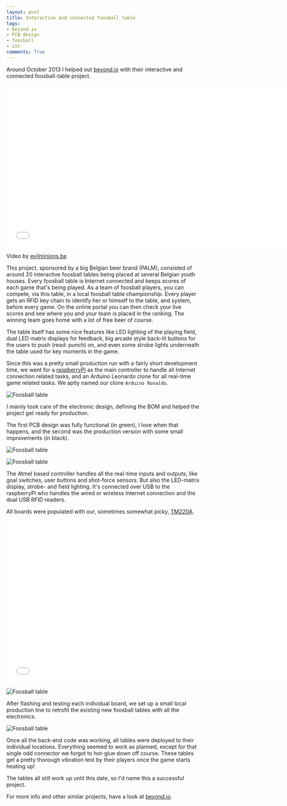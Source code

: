 ```yaml
---
layout: post
title: Interactive and connected foosball table
tags:
- beyond.io
- PCB design
- foosball
- iot
comments: True
---
```



Around October 2013 I helped out [beyond.io](http://beyond.io) with their interactive and connected foosball-table project.

<iframe src="//player.vimeo.com/video/76803848?title=0&byline=0&portrait=0" width="740" height="425" frameborder="0" title="Urban Crafts Kicker" webkitallowfullscreen mozallowfullscreen allowfullscreen></iframe>

<!--more-->

Video by [evilminions.be](http://www.evilminions.be/)

This project, sponsored by a big Belgian beer brand (PALM), consisted of around 20 interactive foosball tables being placed at several Belgian youth houses. Every foosball table is Internet connected and keeps scores of each game that's being played. As a team of foosball players, you can compete, via this table, in a local foosball table championship. Every player gets an RFID key chain to identify her or himself to the table, and system, before every game. On the online portal you can then check your live scores and see where you and your team is placed in the ranking. The winning team goes home with a lot of free beer of course.

The table itself has some nice features like LED lighting of the playing field, dual LED matrix displays for feedback, big arcade style back-lit buttons for the users to push (read: punch) on, and even some strobe lights underneath the table used for key moments in the game.

Since this was a pretty small production run with a fairly short development time, we went for a [raspberryPi](http://www.raspberrypi.org/) as the main controller to handle all Internet connection related tasks, and an Arduino Leonardo clone for all real-time game related tasks. We aptly named our clone `Arduino Ronaldo`.

![Foosball table](/images/2014-10-29-Interactive-and-connected-foosball-table-1.jpg)

I mainly took care of the electronic design, defining the BOM and helped the project get ready for production.

The first PCB design was fully functional (in green), I love when that happens, and the second was the production version with some small improvements (in black).

![Foosball table](/images/2014-10-29-Interactive-and-connected-foosball-table-3.jpg)

![Foosball table](/images/2014-10-29-Interactive-and-connected-foosball-table-4.jpg)

The Atmel based controller handles all the real-time inputs and outputs, like goal switches, user buttons and shot-force sensors. But also the LED-matrix display, strobe- and field lighting. It's connected over USB to the raspberryPi who handles the wired or wireless Internet connection and the dual USB RFID readers.

All boards were populated with our, sometimes somewhat picky, [TM220A](http://www.neodentech.com/bbx/996360-996360.html?id=26798&pid=761184).

<iframe src="//player.vimeo.com/video/74738858?title=0&byline=0&portrait=0" width="740" height="425" frameborder="0" title="Urban Crafts Kicker" webkitallowfullscreen mozallowfullscreen allowfullscreen></iframe>

<br />

![Foosball table](/images/2014-10-29-Interactive-and-connected-foosball-table-5.jpg)

After flashing and testing each individual board, we set up a small local production line to retrofit the existing new foosball tables with all the electronics.

![Foosball table](/images/2014-10-29-Interactive-and-connected-foosball-table-2.jpg)

Once all the back-end code was working, all tables were deployed to their individual locations. Everything seemed to work as planned, except for that single odd connector we forgot to hot-glue down off course. These tables get a pretty thorough vibration test by their players once the game starts heating up!

The tables all still work up until this date, so I'd name this a successful project.

For more info and other similar projects, have a look at [beyond.io](http://beyond.io).

<!-- Client: [urbancrafts.tv](http://urbancrafts.tv) (PALM) which is a concept of [trendwolves.com](http://trendwolves.com) -->
